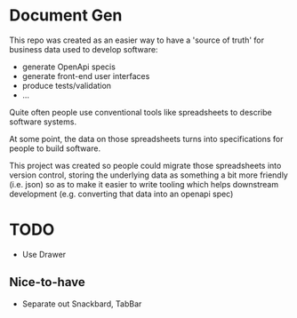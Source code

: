 # Document Gen

This repo was created as an easier way to have a 'source of truth' for business data used to develop software:

- generate OpenApi specis
- generate front-end user interfaces
- produce tests/validation
- ...

Quite often people use conventional tools like spreadsheets to describe software systems.

At some point, the data on those spreadsheets turns into specifications for people to build software.

This project was created so people could migrate those spreadsheets into version control, storing the underlying data as something a bit more friendly (i.e. json) so as to make it easier to write tooling which helps downstream development (e.g. converting that data into an openapi spec)

# TODO

- Use Drawer

## Nice-to-have

- Separate out Snackbard, TabBar
